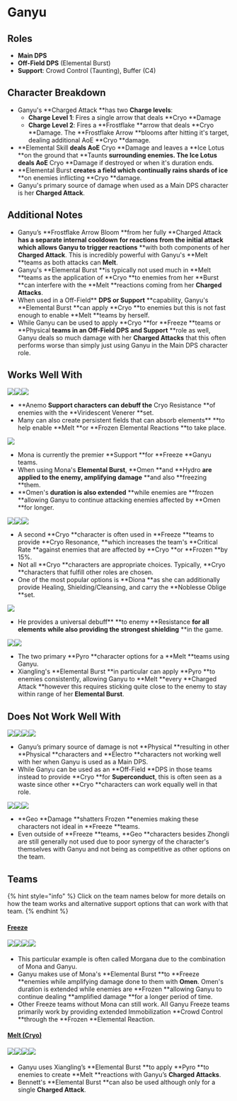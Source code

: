 # Ganyu

## **Roles**

* **Main DPS**
* **Off-Field DPS** (Elemental Burst)
* **Support**: Crowd Control (Taunting), Buffer (C4)

## **Character Breakdown**

* Ganyu's **Charged Attack **has two **Charge levels**:
  * **Charge Level 1**: Fires a single arrow that deals **Cryo **Damage
  * **Charge Level 2**: Fires a **Frostflake **arrow that deals **Cryo **Damage. The **Frostflake Arrow **blooms after hitting it's target, dealing additional AoE **Cryo **damage.
* **Elemental Skill **deals AoE** Cryo **Damage and leaves a **Ice Lotus **on the ground that **Taunts **surrounding enemies. The Ice Lotus deals AoE** Cryo **Damage if destroyed or when it's duration ends.
* **Elemental Burst **creates a field which continually rains shards of ice** **on enemies inflicting **Cryo **damage.
* Ganyu's primary source of damage when used as a Main DPS character is her **Charged Attack**.

## **Additional Notes**

* Ganyu’s **Frostflake Arrow Bloom **from her fully **Charged Attack **has a separate internal cooldown** **for reactions from the initial attack which allows Ganyu to trigger reactions** **with both components of her **Charged Attack**. This is incredibly powerful with Ganyu's **Melt **teams as both attacks can **Melt**.
* Ganyu's **Elemental Burst **is typically not used much in **Melt **teams as the application of **Cryo **to enemies from her **Burst **can interfere with the **Melt **reactions coming from her **Charged Attacks**.
* When used in a Off-Field** **DPS or Support** **capability, Ganyu's **Elemental Burst **can apply **Cryo **to enemies but this is not fast enough to enable **Melt **teams by herself.
* While Ganyu can be used to apply **Cryo **for **Freeze **teams or **Physical **teams in an Off-Field DPS** **and Support** **role as well, Ganyu deals so much damage with her **Charged Attacks** that this often performs worse than simply just using Ganyu in the Main DPS character role.

## Works Well With

![](../../.gitbook/assets/UI\_AvatarIcon\_Kazuha.png)![](../../.gitbook/assets/UI\_AvatarIcon\_Venti.png)![](../../.gitbook/assets/UI\_AvatarIcon\_Sucrose.png)

* **Anemo **Support characters can debuff the** Cryo Resistance **of enemies with the **Viridescent Venerer **set.
* Many can also create persistent fields that can absorb elements** **to help enable **Melt **or **Frozen Elemental Reactions **to take place.

![](../../.gitbook/assets/UI\_AvatarIcon\_Mona.png)

* Mona is currently the premier **Support **for **Freeze **Ganyu teams.
* When using Mona's **Elemental Burst**, **Omen **and **Hydro **are applied to the enemy, amplifying damage** **and also **freezing **them.
* **Omen's **duration is also extended** **while enemies are **frozen **allowing Ganyu to continue attacking enemies affected by **Omen **for longer.

![](../../.gitbook/assets/UI\_AvatarIcon\_Diona.png)![](../../.gitbook/assets/UI\_AvatarIcon\_Kaeya.png)![](../../.gitbook/assets/UI\_AvatarIcon\_Rosaria.png)

* A second **Cryo **character is often used in **Freeze **teams to provide **Cryo Resonance, **which increases the team's **Critical Rate **against enemies that are affected by **Cryo **or **Frozen **by 15%.
* Not all **Cryo **characters are appropriate choices. Typically, **Cryo **characters that fulfill other roles are chosen.
* One of the most popular options is **Diona **as she can additionally provide Healing, Shielding/Cleansing, and carry the **Noblesse Oblige **set.

![](../../.gitbook/assets/UI\_AvatarIcon\_Zhongli.png)

* He provides a universal debuff** **to enemy **Resistance **for all elements** **while also providing the strongest shielding** **in the game.

![](../../.gitbook/assets/UI\_AvatarIcon\_Bennett.png)![](../../.gitbook/assets/UI\_AvatarIcon\_Xiangling.png)

* The two primary **Pyro **character options for a **Melt **teams using Ganyu.
* Xiangling's **Elemental Burst **in particular can apply **Pyro **to enemies consistently, allowing Ganyu to **Melt **every **Charged Attack **however this requires sticking quite close to the enemy to stay within range of her **Elemental Burst**.

## Does Not Work Well With

![](../../.gitbook/assets/Element\_Electro.webp)![](../../.gitbook/assets/UI\_AvatarIcon\_Eula.png)![](../../.gitbook/assets/UI\_AvatarIcon\_Razor.png)![](../../.gitbook/assets/UI\_AvatarIcon\_Xinyan.png)

* Ganyu’s primary source of damage is not **Physical **resulting in other **Physical **characters and **Electro **characters not working well with her when Ganyu is used as a Main DPS.
* While Ganyu can be used as an **Off-Field **DPS in those teams instead to provide **Cryo **for **Superconduct**, this is often seen as a waste since other **Cryo **characters can work equally well in that role.

![](../../.gitbook/assets/UI\_AvatarIcon\_Ningguang.png)![](../../.gitbook/assets/UI\_AvatarIcon\_Albedo.png)![](../../.gitbook/assets/UI\_AvatarIcon\_Aether\_Geo.png)

* **Geo **Damage **shatters Frozen **enemies making these characters not ideal in **Freeze **teams.
* Even outside of **Freeze **teams, **Geo **characters besides Zhongli are still generally not used due to poor synergy of the character's themselves with Ganyu and not being as competitive as other options on the team.

## Teams

{% hint style="info" %}
Click on the team names below for more details on how the team works and alternative support options that can work with that team.
{% endhint %}

#### [Freeze](../../teams/freeze.md)

#### ![](../../.gitbook/assets/UI\_AvatarIcon\_Ganyu.png)![](../../.gitbook/assets/UI\_AvatarIcon\_Mona.png)![](../../.gitbook/assets/UI\_AvatarIcon\_Venti.png)![](../../.gitbook/assets/UI\_AvatarIcon\_Diona.png)

* This particular example is often called Morgana due to the combination of Mona and Ganyu.
* Ganyu makes use of Mona's **Elemental Burst **to **Freeze **enemies while amplifying damage done to them with **Omen**. Omen's duration is extended while enemies are **Frozen **allowing Ganyu to continue dealing **amplified damage **for a longer period of time.
* Other Freeze teams without Mona can still work. All Ganyu Freeze teams primarily work by providing extended Immobilization **Crowd Control **through the **Frozen **Elemental Reaction.

#### [Melt (Cryo)](../../teams/reverse-melt.md)

#### ![](../../.gitbook/assets/UI\_AvatarIcon\_Ganyu.png)![](../../.gitbook/assets/UI\_AvatarIcon\_Xiangling.png)![](../../.gitbook/assets/UI\_AvatarIcon\_Zhongli.png)![](../../.gitbook/assets/UI\_AvatarIcon\_Bennett.png)

* Ganyu uses Xiangling’s **Elemental Burst **to apply **Pyro **to enemies to create **Melt **reactions with Ganyu’s **Charged Attacks**.
* Bennett's **Elemental Burst **can also be used although only for a single **Charged Attack**.
